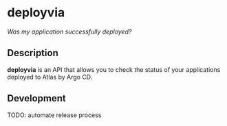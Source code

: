 # deployvia

_Was my application successfully deployed?_

## Description

**deployvia** is an API that allows you to check the status of your applications deployed to Atlas by Argo CD.

## Development

TODO: automate release process
